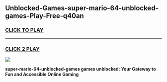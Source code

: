 
## Unblocked-Games-super-mario-64-unblocked-games-Play-Free-q40an
<h3>
<a href="https://premium76.site?title=super-mario-64-unblocked-games&ref=17A">CLICK TO PLAY</a></h3>
<hr>

<h3>
<a href="https://premium76.site?title=super-mario-64-unblocked-games&ref=17A">CLICK 2 PLAY</a>
  
</h3>

<a href="https://premium76.site?title=super-mario-64-unblocked-games&ref=17A"><img src="https://clearcache.store/games.png"></a>


**super-mario-64-unblocked-games games unblocked: Your Gateway to Fun and Accessible Online Gaming**
